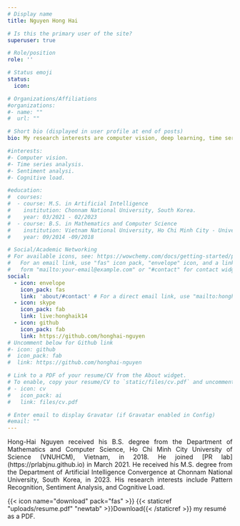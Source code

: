 ```yaml
---
# Display name
title: Nguyen Hong Hai

# Is this the primary user of the site?
superuser: true

# Role/position
role: ''

# Status emoji
status:
  icon: 

# Organizations/Affiliations
#organizations:
#- name: ""
#  url: ""

# Short bio (displayed in user profile at end of posts)
bio: My research interests are computer vision, deep learning, time series analysis, sentiment analysis, AI in healthcare and finance.

#interests:
#- Computer vision.
#- Time series analysis.
#- Sentiment analysi.
#- Cognitive load.

#education:
#  courses:
#  - course: M.S. in Artificial Intelligence
#    institution: Chonnam National University, South Korea.
#    year: 03/2021 - 02/2023
#  - course: B.S. in Mathematics and Computer Science
#    institution: Vietnam National University, Ho Chi Minh City - University of Science (HCMUS).
#    year: 09/2014 -09/2018

# Social/Academic Networking
# For available icons, see: https://wowchemy.com/docs/getting-started/page-builder/#icons
#   For an email link, use "fas" icon pack, "envelope" icon, and a link in the
#   form "mailto:your-email@example.com" or "#contact" for contact widget.
social:
  - icon: envelope
    icon_pack: fas
    link: 'about/#contact' # For a direct email link, use "mailto:honghaik14@gmail.com".
  - icon: skype
    icon_pack: fab
    link: live:honghaik14
  - icon: github
    icon_pack: fab
    link: https://github.com/honghai-nguyen
# Uncomment below for Github link
#- icon: github
#  icon_pack: fab
#  link: https://github.com/honghai-nguyen

# Link to a PDF of your resume/CV from the About widget.
# To enable, copy your resume/CV to `static/files/cv.pdf` and uncomment the lines below.
# - icon: cv
#   icon_pack: ai
#   link: files/cv.pdf

# Enter email to display Gravatar (if Gravatar enabled in Config)
#email: ""
---
```

<div align="justify">
Hong-Hai Nguyen received his B.S. degree from the Department of Mathematics and Computer Science, Ho Chi Minh City University of Science (VNUHCM), Vietnam, in 2018. He joined [PR lab](https://prlabjnu.github.io) in March 2021. He received his M.S. degree from the Department of Artificial Intelligence Convergence at Chonnam National University, South Korea, in 2023. His research interests include Pattern Recognition, Sentiment Analysis, and Cognitive Load.
</div>

{{< icon name="download" pack="fas" >}} {{< staticref "uploads/resume.pdf" "newtab" >}}Download{{< /staticref >}} my resumé as a PDF.
